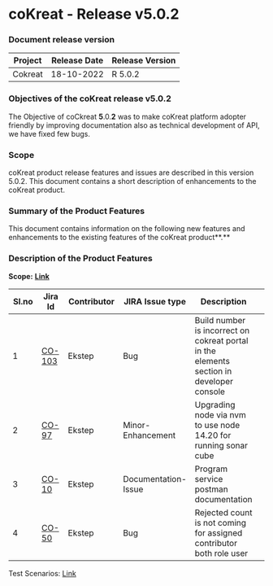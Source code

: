 # coKreat - Release v5.0.2

### Document release version <a href="#document-release-version" id="document-release-version"></a>

| Project | Release Date | Release Version |
| ------- | ------------ | --------------- |
| Cokreat | 18-10-2022   | R 5.0.2         |

### **Objectives of the coKreat release v5.0.2**

The Objective of coCkreat **5**.0.**2** was to make coKreat platform adopter friendly by  improving documentation also as technical development of API, we have fixed few bugs.

### Scope

coKreat product release features and issues are described in this version 5.0.2. This document contains a short description of enhancements to the coKreat product.

### **Summary of the Product Features**

This document contains information on the following new features and enhancements to the existing features of the coKreat product**.**

### **Description of the Product Features**

**Scope:** [**Link**](https://project-sunbird.atlassian.net/issues/?filter=12654)

<table><thead><tr><th width="95">Sl.no</th><th width="78">Jira Id</th><th width="136">Contributor</th><th>JIRA Issue type</th><th>Description</th><th data-hidden></th></tr></thead><tbody><tr><td>1</td><td><a href="https://project-sunbird.atlassian.net/browse/CO-103">CO-103</a></td><td>Ekstep</td><td>Bug</td><td>Build number is incorrect on cokreat portal in the elements section in developer console</td><td></td></tr><tr><td>2</td><td><a href="https://project-sunbird.atlassian.net/browse/CO-97">CO-97</a></td><td>Ekstep</td><td>Minor-Enhancement</td><td>Upgrading node via nvm to use node 14.20 for running sonar cube</td><td></td></tr><tr><td>3</td><td><a href="https://project-sunbird.atlassian.net/browse/CO-10">CO-10</a></td><td>Ekstep</td><td>Documentation-Issue</td><td>Program service postman documentation</td><td></td></tr><tr><td>4</td><td><a href="https://project-sunbird.atlassian.net/browse/CO-50">CO-50</a></td><td>Ekstep</td><td>Bug</td><td>Rejected count is not coming for assigned contributor both role user</td><td></td></tr></tbody></table>

Test Scenarios: [Link](https://project-sunbird.atlassian.net/wiki/spaces/COK/pages/3241377793/R+5.0.2+Test+Scenarios)
